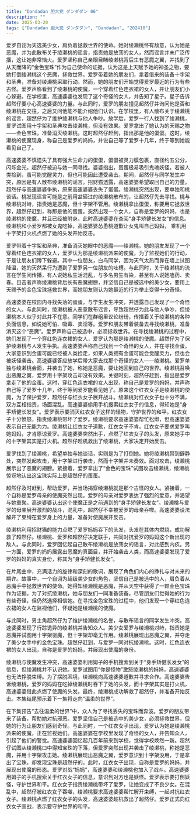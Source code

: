 ```yaml
---
title: "Dandadan 胆大党 ダンダダン 06"
description: ""
date: 2025-03-20
tags: ["Dandadan 胆大党 ダンダダン", "Dandadan", "202410"]
---
```


爱罗自诩为天选美少女，肩负着拯救世界的使命。她对绫濑桃怀有敌意，认为她是恶魔，并为此散布关于绫濑桃的谣言，指责她是放荡的女人，然而谣言并未广泛传播，这让她非常恼火。爱罗坚称自己亲眼目睹绫濑桃背后生有恶魔之翼，并找到了从天而降的“金色宝珠”作为自己使命的证据，认为这是上天赋予她的神圣之物，要她打倒绫濑桃这个恶魔，拯救世界。爱罗带着她的朋友们，拿着借来的装备十字架和圣典，准备对绫濑桃采取行动。然而，她的朋友们开始觉得爱罗最近的行为有些古怪。爱罗声称看到了绫濑桃的使魔，一个穿着红色连衣裙的女人，并让朋友们小心躲避。在学校里，高速婆婆也发现了这个奇怪的女人，并告知了星子。星子告诉超然仔要小心高速婆婆的力量。与此同时，爱罗的朋友撞见超然仔并询问他是否和绫濑桃在交往，之后又问他能不能介绍他们认识。在学校里，有人散布关于绫濑桃的谣言，超然仔为了维护绫濑桃与他人争吵。放学后，爱罗一行人找到了绫濑桃，爱罗试图用十字架和圣典攻击绫濑桃，但没有效果。爱罗拿出了她认为的天赐之物——金色宝珠，准备消灭绫濑桃。这时超然仔赶到，指出那是他的蛋蛋。这时，绫濑桃的使魔现身，称自己是爱罗的妈妈，并说自己等了爱罗十几年，终于等到她能看见自己了。

高速婆婆不慎遗失了具有强大生命力的蛋蛋，蛋蛋被灵力膜包裹，直径约五公分，闪烁金光。超然仔被迫与她一同寻找。婆婆指出，蛋蛋极易吸引鬼魂妖怪，若被人类捡到，虽可能觉醒灵力，但也可能因此遭受袭击。期间，超然仔与同学发生冲突，原因是有人散布绫濑桃的谣言。招财猫透露，高速婆婆希望取回自己的力量。超然仔与高速婆婆争执，原来高速婆婆丢失了蛋蛋。绫濑桃突然出现，要单独和桃谈话。桃发现谣言可能是之前用盆砸过的绫濑桃散布的，让超然仔先去寻找。桃与绫濑桃对峙，指责她是恶魔，但十字架不管用。绫濑桃拿出蛋蛋，称要用它拯救世界，超然仔赶到，称那是他的蛋蛋。突然出现一个女人，自称是爱罗的妈妈，也是绫濑桃的使魔，并且已经被附身。此时高速婆婆在查阅“身手矫健长发女”的信息。绫濑桃和小爱罗都被女鬼吃掉，高速婆婆怂恿桃道歉让女鬼叫自己妈妈， 乘机用十字架打火机点燃了她的头发开始反击。

爱罗带着十字架和圣典，准备消灭她眼中的恶魔——绫濑桃。她的朋友发现了一个穿着红色连衣裙的女人，爱罗认为那是绫濑桃派来的使魔，为了监视她们的行动，于是让朋友们蹲下躲避。其中一位朋友，白鸟同学，因为天气太热而靠在墙上试图降温，她的天然呆行为遭到了爱罗另一位朋友的吐槽。与此同时，关于绫濑桃的流言在学生间传播，有人说她私生活混乱，与多名男生有染，甚至有人说她嗑药、卖春。目击者声称绫濑桃背后长有恶魔翅膀，并坚信自己是被选中的美少女，要用上天赐予的金色宝珠拯救世界，而她朋友则认为她最近的行为举止变得十分奇怪。

高速婆婆在校园内寻找失落的蛋蛋，与学生发生冲突，并透露自己发现了一个奇怪的女人。与此同时，绫濑桃被人恶意散布谣言，导致超然仔为此与他人争吵，但绫濑桃本人似乎对此并不在意。同学们在群组里议论纷纷，传播着关于绫濑桃的各种负面信息，如说她可怕、吸毒、卖淫等。爱罗和朋友带着装备去寻找绫濑桃，准备消灭这个“恶魔”。爱罗声称自己被选中，必须拯救世界。在寻找绫濑桃的过程中，她们发现了一个穿红色连衣裙的女人，爱罗认为那是绫濑桃的使魔。超然仔为了保护绫濑桃与人发生争执。高速婆婆声称自己找到一个奇怪的女人，并在寻找金蛋。大家意识到金蛋可能已经被人类捡走，如果人类拥有金蛋可能会觉醒灵力，但也会被妖怪袭击。高速婆婆答应放学后带大家去找那个奇怪的女人——绫濑桃。爱罗单独与绫濑桃会面，并袭击了她，称她是恶魔，要让她回到自己的世界。绫濑桃召唤出恶魔之翼，爱罗用十字架攻击却没有效果。关键时刻，超然仔赶到，指出是爱罗拿走了他的金蛋。这时，穿红色连衣裙的女人出现，称自己是爱罗的妈妈，并声称自己等了爱罗十几年，终于等到爱罗能看见她了。原来这个红衣女子是绫濑桃的使魔，为了保护爱罗，超然仔与红衣女子展开战斗。绫濑桃对红衣女子也十分不满，双方互相指责，场面混乱。高速婆婆偷用手机搜索红衣女子的信息，得知她是“身手矫健长发女”。爱罗表示要消灭红衣女子这样的怪物，守护世界的和平。红衣女子十分愤怒，指责绫濑桃带坏了爱罗。绫濑桃要求高速婆婆帮忙松绑，但高速婆婆表示自己无能为力。绫濑桃让红衣女子道歉，红衣女子不肯。红衣女子要求爱罗叫她妈妈，才肯原谅爱罗。高速婆婆突然出手，点燃了红衣女子的头发，原来她手中的十字架其实是打火机。超然仔趁机救出了绫濑桃，大家决定开始反击。

爱罗找到了绫濑桃，希望单独与她谈话，实则是为了打倒她。她将绫濑桃带到僻静处，突然发起攻击，用十字架进行袭击，然而十字架并未奏效。面对攻击，绫濑桃展示出了恶魔的翅膀。紧接着，爱罗拿出了“金色的宝珠”试图攻击绫濑桃，绫濑桃惊讶地认出这宝珠实际上是超然仔的蛋蛋。

超然仔及时赶到，帮助爱罗，并当场揭穿绫濑桃就是那个古怪的女人。紧接着，一个自称是爱罗母亲的使魔突然出现。爱罗的母亲对爱罗表达了强烈的爱意，并渴望与她重聚。高速婆婆认出这个使魔正是之前遇到的“身手矫健长发女”。绫濑桃与爱罗的母亲展开激烈的战斗，混乱中，超然仔不幸被爱罗的母亲吞噬。高速婆婆设法解开了束缚在爱罗身上的力量，准备对使魔展开反击。

绫濑桃利用招财猫的能力点燃了爱罗妈妈吞下的头发，头发在其体内燃烧，成功解救了超然仔。绫濑桃、爱罗和超然仔决定联手，共同对抗爱罗的妈妈这个新出现的敌人。与此同时，爱罗回忆起自己散布绫濑桃是放荡女的谣言，对此感到内疚。另一方面，爱罗的妈妈展露出恶魔的真面目，并开始袭击人类，而高速婆婆发现了爱罗的妈妈的真实身份，称其为“身手矫健长发女”。

在片尾曲中，充满活力的旋律和深刻的歌词，展现了角色们内心的挣扎与对未来的期许。故事中，一个自诩为超级美少女的角色，坚信自己是被选中的人，肩负着从恶魔手中拯救世界的使命。她得知绫濑桃是恶魔，并从天空中获得了一颗金色宝珠作为证据。为了对抗绫濑桃，她与朋友们一同准备装备。尽管朋友们觉得她的行为有些奇怪，但仍然选择相信她。在寻找金色宝珠的过程中，他们发现一个穿红色连衣裙的女人在监视他们，怀疑她是绫濑桃的使魔。

与此同时，男主角超然仔为了维护绫濑桃的名誉，与散布谣言的同学发生冲突。高速婆婆发现了行踪诡异的绫濑桃并告知众人。美少女爱罗与绫濑桃对峙，指责她是恶魔并试图用十字架驱魔，但十字架却毫无作用。绫濑桃展现出恶魔之翼，并夺走了美少女手中的金色宝珠。超然仔赶到，与爱罗一同对抗绫濑桃。这时，红色连衣裙的女人出现，自称是爱罗的妈妈，并展现出使魔的身份。

绫濑桃与使魔发生冲突，高速婆婆利用姆子的手机搜索到关于“身手矫健长发女”的信息，但绫濑桃并不认识她。爱罗试图用“你是怪物”激怒绫濑桃的妈妈，高速婆婆也无法挣脱束缚。为了摆脱困境，绫濑桃向高速婆婆道歉并寻求合作。高速婆婆告诉绫濑桃，爱罗的妈妈在吃掉绫濑桃时吞下了她的头发，而十字架其实是打火机，高速婆婆借此点燃了使魔的头发。最终，绫濑桃成功解救了超然仔，并准备开始反击。本集结尾预示着下一集将走向“温柔的世界”。

在下集预告“去往温柔的世界”中，众人为了寻找丢失的宝珠而奔波。爱罗的朋友带来了装备，帮助她对抗邪恶。爱罗坚信自己是被选中的美少女，必须拯救世界，但她的行为让朋友们感到奇怪。与此同时，一个红衣女子出现，爱罗认为她是绫濑桃派来的使魔，正在监视她们。高速婆婆在学校里发现了奇怪的女人，并告知众人，引起了他们的警觉。高速婆婆回忆起几百年前来到学校，觉得学校焕然一新。超然仔试图从绫濑桃口中得知宝珠的下落，但爱罗突然出现并袭击了绫濑桃，称她是恶魔，并用十字架攻击她。绫濑桃展现出恶魔之翼，爱罗意识到十字架没用，于是拿出了宝珠，却发现宝珠是超然仔的。此时，红衣女子出现，自称是爱罗的妈妈，并展现出使魔的形态。爱罗对战“妈妈”，高速婆婆和绫濑桃也加入了战斗。高速婆婆用姆子的手机搜索关于红衣女子的信息，意识到对方也是妖怪。爱罗表示要打倒妖怪，守护世界和平。红衣女子指责绫濑桃带坏了爱罗，让她变成了不良少女。在混乱中，超然仔被红衣女子吞噬，绫濑桃要求高速婆婆帮忙解开束缚，一起对抗红衣女子。绫濑桃点燃了红衣女子的头发，高速婆婆趁机救出了超然仔。爱罗正式向红衣女子宣战，表示要守护世界的和平。